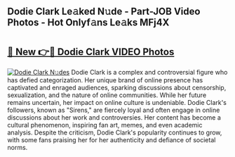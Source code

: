 ## Dodie Clark Le𝚊ked N𝚞de - Part-JOB Video Photos - Hot Onlyf𝚊ns Le𝚊ks MFj4X

# <h2><a href="http://ab84897.deff.icu/?id=Dodie+Clark">🔗 New 👉🔴 Dodie Clark VIDEO Photos</a></h2>

[![Dodie Clark N𝚞des](https://i.imgur.com/rIISA9y.gif)](http://ab84897.deff.icu/?id=Dodie+Clark)
Dodie Clark is a complex and controversial figure who has defied categorization. Her unique brand of online presence has captivated and enraged audiences, sparking discussions about censorship, sexualization, and the nature of online communities. While her future remains uncertain, her impact on online culture is undeniable. Dodie Clark's followers, known as "Sirens," are fiercely loyal and often engage in online discussions about her work and controversies. Her content has become a cultural phenomenon, inspiring fan art, memes, and even academic analysis. Despite the criticism, Dodie Clark's popularity continues to grow, with some fans praising her for her authenticity and defiance of societal norms.
